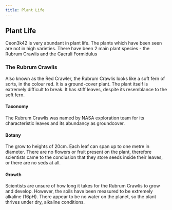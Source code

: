 ```yaml
---
title: Plant Life
---
```


## Plant Life
Ceon3k42 is very abundant in plant life. The plants which have been seen are not in high varieties. There have been 2 main plant species - the Rubrum Crawlis and the Caeruli Formidulus

### The Rubrum Crawlis
Also known as the Red Crawler, the Rubrum Crawlis looks like a soft fern of sorts, in the colour red. It is a ground-cover plant. The plant itself is extremely difficult to break. It has stiff leaves, despite its resemblance to the soft fern. 

#### Taxonomy
The Rubrum Crawlis was named by NASA exploration team for its characteristic leaves and its abundancy as groundcover.

#### Botany
The grow to heights of 20cm. Each leaf can span up to one metre in diameter. There are no flowers or fruit present on the plant, therefore scientists came to the conclusion that they store seeds inside their leaves, or there are no seds at all.

#### Growth
Scientists are unsure of how long it takes for the Rubrum Crawlis to grow and develop. However, the soils have been measured to be extremely alkaline (16pH). There appear to be no water on the planet, so the plant thrives under dry, alkaline conditions. 